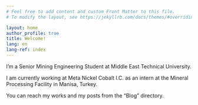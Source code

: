 ```yaml
---
# Feel free to add content and custom Front Matter to this file.
# To modify the layout, see https://jekyllrb.com/docs/themes/#overriding-theme-defaults

layout: home
author_profile: true
title: Welcome!
lang: en
lang-ref: index
---
```



I’m a Senior Mining Engineering Student at Middle East Technical University.

I am currently working at Meta Nickel Cobalt I.C. as an intern at the Mineral Processing Facility in Manisa, Turkey.

You can reach my works and my posts from the “Blog” directory.
